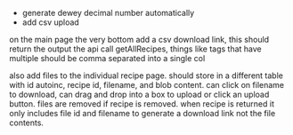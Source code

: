  - generate dewey decimal number automatically
 - add csv upload

on the main page the very bottom add a csv download link, this should return the output the api call getAllRecipes, things like tags that have multiple should be comma separated into a single col

also add files to the individual recipe page. should store in a different table with id autoinc, recipe id, filename, and blob content. can click on filename to download, can drag and drop into a box to upload or click an upload button. files are removed if recipe is removed. when recipe is returned it only includes file id and filename to generate a download link not the file contents.
